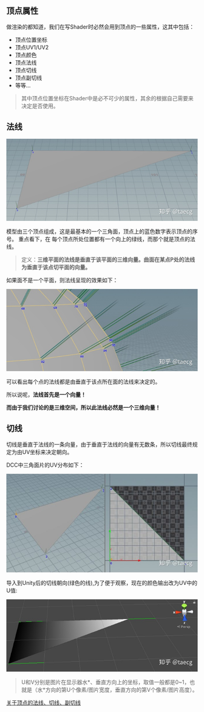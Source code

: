 ## 顶点属性

做渲染的都知道，我们在写Shader时必然会用到顶点的一些属性，这其中包括：

- 顶点位置坐标
- 顶点UV1/UV2
- 顶点颜色
- 顶点法线
- 顶点切线
- 顶点副切线
- 等等...

> 其中顶点位置坐标在Shader中是必不可少的属性，其余的根据自己需要来决定是否使用。

## 法线

![img](media/v2-73f2466ef5a98d8a9567d6dc349e4bc5_720w.jpg)

模型由三个顶点组成，这是最基本的一个三角面，顶点上的蓝色数字表示顶点的序号。
重点看下，在 每个顶点所处位置都有一个向上的绿线，而那个就是顶点的法线。

> 定义：**三维平面的法线是垂直于该平面的三维向量。曲面在某点P处的法线为垂直于该点切平面的向量。**

如果面不是一个平面，则法线呈现的效果如下：

![img](media/v2-97159fcf81d943bcc754c7d04be8e666_720w.jpg)

可以看出每个点的法线都是由垂直于该点所在面的法线来决定的。

所以说呢，**法线首先是一个向量！**

**而由于我们讨论的是三维空间，所以此法线必然是一个三维向量！**

## 切线

切线是垂直于法线的一条向量，由于垂直于法线的向量有无数条，所以切线最终规定为由UV坐标来决定朝向。

DCC中三角面片的UV分布如下：

![img](media/v2-0b122a0bbc663414a7b57a9370140766_720w.jpg)

导入到Unity后的切线朝向(绿色的线),为了便于观察，现在的颜色输出改为UV中的U值:

![img](media/v2-e13c49130cb0414089ad85844ecd7cd5_720w.jpg)

> U和V分别是图片在显示器水*、垂直方向上的坐标，取值一般都是0~1，也 就是（水*方向的第U个像素/图片宽度，垂直方向的第V个像素/图片高度）。

[关于顶点的法线、切线、副切线](https://zhuanlan.zhihu.com/p/103546030)

